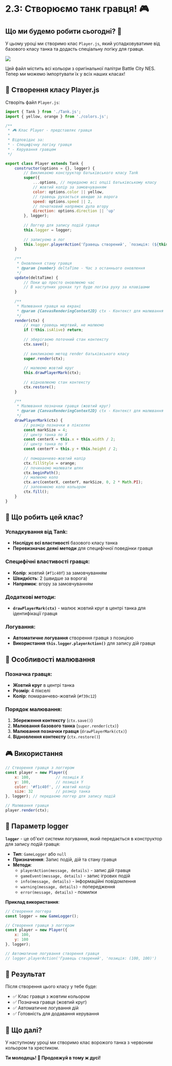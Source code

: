 # 2.3: Створюємо танк гравця! 🎮

## Що ми будемо робити сьогодні? 🚀

У цьому уроці ми створимо клас `Player.js`, який успадковуватиме від базового класу танка та додасть спеціальну логіку для гравця.

<img src="/battle_city_js_course/player.png" />

Цей файл містить всі кольори з оригінальної палітри Battle City NES. Тепер ми можемо імпортувати їх у всіх наших класах!

## 🎨 Створення класу Player.js

Створіть файл `Player.js`:

```javascript
import { Tank } from './Tank.js';
import { yellow, orange } from './colors.js';

/**
 * 🎮 Клас Player - представляє гравця
 * 
 * Відповідає за:
 * - Специфічну логіку гравця
 * - Керування гравцем
 */

export class Player extends Tank {
    constructor(options = {}, logger) {
        // Викликаємо конструктор батьківського класу Tank
        super({
            ...options, // передаємо всі опції батьківському класу
            // жовтий колір за замовчуванням
            color: options.color || yellow,
            // гравець рухається швидше за ворога
            speed: options.speed || 2,
            // початковий напрямок дула вгору
            direction: options.direction || 'up'
        }, logger);
        
        // Логгер для запису подій гравця
        this.logger = logger;
        
        // записуємо в лог
        this.logger.playerAction('Гравець створений', `позиція: (${this.x}, ${this.y})`);
    }
    
    /**
     * Оновлення стану гравця
     * @param {number} deltaTime - Час з останнього оновлення
     */
    update(deltaTime) {
        // Поки що просто оновлюємо час
        // В наступних уроках тут буде логіка руху за клавішами
    }
    
    /**
     * Малювання гравця на екрані
     * @param {CanvasRenderingContext2D} ctx - Контекст для малювання
     */
    render(ctx) {
        // якщо гравець мертвий, не малюємо
        if (!this.isAlive) return;
        
        // зберігаємо поточний стан контексту
        ctx.save();
        
        // викликаємо метод render батьківського класу
        super.render(ctx);
        
        // малюємо жовтий круг
        this.drawPlayerMark(ctx);
        
        // відновлюємо стан контексту
        ctx.restore();
    }
    
    /**
     * Малювання позначки гравця (жовтий круг)
     * @param {CanvasRenderingContext2D} ctx - Контекст для малювання
     */
    drawPlayerMark(ctx) {
        // розмір позначки в пікселях
        const markSize = 4;
        // центр танка по X
        const centerX = this.x + this.width / 2;
        // центр танка по Y
        const centerY = this.y + this.height / 2;
        
        // помаранчево-жовтий колір
        ctx.fillStyle = orange;
        // починаємо малювати шлях
        ctx.beginPath();
        // малюємо коло
        ctx.arc(centerX, centerY, markSize, 0, 2 * Math.PI);
        // заповнюємо коло кольором
        ctx.fill();
    }
}
```

## 🎯 Що робить цей клас?

### Успадкування від Tank:
- **Наслідує всі властивості** базового класу танка
- **Перевизначає деякі методи** для специфічної поведінки гравця

### Специфічні властивості гравця:
- **Колір**: жовтий (`#f1c40f`) за замовчуванням
- **Швидкість**: 2 (швидше за ворога)
- **Напрямок**: вгору за замовчуванням

### Додаткові методи:
- **`drawPlayerMark(ctx)`** - малює жовтий круг в центрі танка для ідентифікації гравця

### Логування:
- **Автоматичне логування** створення гравця з позицією
- **Використання `this.logger.playerAction()`** для запису дій гравця

## 🎨 Особливості малювання

### Позначка гравця:
- **Жовтий круг** в центрі танка
- **Розмір**: 4 пікселі
- **Колір**: помаранчево-жовтий (`#f39c12`)

### Порядок малювання:
1. **Збереження контексту** (`ctx.save()`)
2. **Малювання базового танка** (`super.render(ctx)`)
3. **Малювання позначки гравця** (`drawPlayerMark(ctx)`)
4. **Відновлення контексту** (`ctx.restore()`)

## 🎮 Використання

```javascript
// Створення гравця з логгером
const player = new Player({
    x: 100,           // позиція X
    y: 100,           // позиція Y
    color: '#f1c40f', // жовтий колір
    size: 32          // розмір танка
}, logger); // передаємо логгер для запису подій

// Малювання гравця
player.render(ctx);
```

## 📝 Параметр logger

**`logger`** - це об'єкт системи логування, який передається в конструктор для запису подій гравця:

- **Тип**: `GameLogger` або `null`
- **Призначення**: Запис подій, дій та стану гравця
- **Методи**:
  - `playerAction(message, details)` - запис дій гравця
  - `gameEvent(message, details)` - запис ігрових подій
  - `info(message, details)` - інформаційні повідомлення
  - `warning(message, details)` - попередження
  - `error(message, details)` - помилки

**Приклад використання**:
```javascript
// Створення логгера
const logger = new GameLogger();

// Створення гравця з логгером
const player = new Player({
    x: 100,
    y: 100
}, logger);

// Автоматичне логування створення гравця
// logger.playerAction('Гравець створений', 'позиція: (100, 100)')
```

## 🎉 Результат

Після створення цього класу у тебе буде:
- ✅ Клас гравця з жовтим кольором
- ✅ Позначка гравця (жовтий круг)
- ✅ Автоматичне логування дій
- ✅ Готовність для додавання керування

## 🚀 Що далі?

У наступному уроці ми створимо клас ворожого танка з червоним кольором та хрестиком.

**Ти молодець! 🌟 Продовжуй в тому ж дусі!** 

